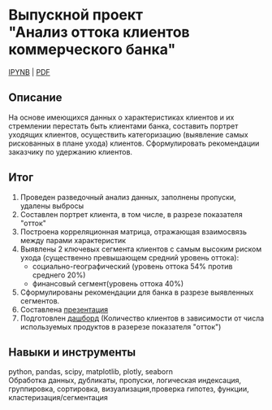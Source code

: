# Выпускной проект<BR> "Анализ оттока клиентов коммерческого банка"

[IPYNB](https://github.com/AlievRust/Portfolio/blob/main/%D0%AF%D0%9F.%20%D0%92%D1%8B%D0%BF%D1%83%D1%81%D0%BA%D0%BD%D0%BE%D0%B9%20%D0%BF%D1%80%D0%BE%D0%B5%D0%BA%D1%82.%20%D0%90%D0%BD%D0%B0%D0%BB%D0%B8%D0%B7%20%D0%BE%D1%82%D1%82%D0%BE%D0%BA%D0%B0%20%D0%BA%D0%BB%D0%B8%D0%B5%D0%BD%D1%82%D0%BE%D0%B2%20%D0%BA%D0%BE%D0%BC%D0%BC%D0%B5%D1%80%D1%87%D0%B5%D1%81%D0%BA%D0%BE%D0%B3%D0%BE%20%D0%B1%D0%B0%D0%BD%D0%BA%D0%B0/banks_client_churn_analysis.ipynb) | [PDF](https://github.com/AlievRust/Portfolio/blob/main/%D0%AF%D0%9F.%20%D0%92%D1%8B%D0%BF%D1%83%D1%81%D0%BA%D0%BD%D0%BE%D0%B9%20%D0%BF%D1%80%D0%BE%D0%B5%D0%BA%D1%82.%20%D0%90%D0%BD%D0%B0%D0%BB%D0%B8%D0%B7%20%D0%BE%D1%82%D1%82%D0%BE%D0%BA%D0%B0%20%D0%BA%D0%BB%D0%B8%D0%B5%D0%BD%D1%82%D0%BE%D0%B2%20%D0%BA%D0%BE%D0%BC%D0%BC%D0%B5%D1%80%D1%87%D0%B5%D1%81%D0%BA%D0%BE%D0%B3%D0%BE%20%D0%B1%D0%B0%D0%BD%D0%BA%D0%B0/banks_client_churn_analysis.pdf)

## Описание  

На основе имеющихся данных о характеристиках клиентов и их стремлении перестать быть клиентами банка, составить портрет уходящих клиентов, осуществить категоризацию (выявление самых рискованных в плане ухода) клиентов. Сформулировать рекомендации заказчику по удержанию клиентов.

## Итог  
1. Проведен разведочный анализ данных, заполнены пропуски, удалены выбросы
2. Составлен портрет клиента, в том числе, в разрезе показателя "отток"
3. Построена корреляционная матрица, отражающая взаимосвязь между парами характеристик
4. Выявлены 2 ключевых сегмента клиентов с самым высоким риском ухода (существенно превышающем средний уровень оттока):
    - социально-географический (уровень оттока 54% против среднего 20%)
    - финансовый сегмент(уровень оттока 40%)
5. Сформулированы  рекомендации для банка в разрезе выявленных сегментов.
6. Составлена [презентация](https://github.com/AlievRust/Portfolio/blob/main/%D0%AF%D0%9F.%20%D0%92%D1%8B%D0%BF%D1%83%D1%81%D0%BA%D0%BD%D0%BE%D0%B9%20%D0%BF%D1%80%D0%BE%D0%B5%D0%BA%D1%82.%20%D0%90%D0%BD%D0%B0%D0%BB%D0%B8%D0%B7%20%D0%BE%D1%82%D1%82%D0%BE%D0%BA%D0%B0%20%D0%BA%D0%BB%D0%B8%D0%B5%D0%BD%D1%82%D0%BE%D0%B2%20%D0%BA%D0%BE%D0%BC%D0%BC%D0%B5%D1%80%D1%87%D0%B5%D1%81%D0%BA%D0%BE%D0%B3%D0%BE%20%D0%B1%D0%B0%D0%BD%D0%BA%D0%B0/presentation_client_churn.pdf)
7. Подготовлен [дашборд](https://public.tableau.com/app/profile/rustam.aliev/viz/final_aliev_dash/dash1) (Количество клиентов в зависимости от числа используемых продуктов в разерезе показателя "отток")


## Навыки и инструменты  

python, pandas, scipy, matplotlib, plotly, seaborn  
Обработка данных, дубликаты, пропуски, логическая индексация, группировка, сортировка, визуализация,проверка гипотез, функции, кластеризация/сегментация
